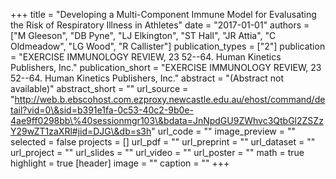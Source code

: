 +++
title = "Developing a Multi-Component Immune Model for Evalusating the Risk of Respiratory Illness in Athletes"
date = "2017-01-01"
authors = ["M Gleeson", "DB Pyne", "LJ Elkington", "ST Hall", "JR Attia", "C Oldmeadow", "LG Wood", "R Callister"]
publication_types = ["2"]
publication = "EXERCISE IMMUNOLOGY REVIEW, 23 52--64. Human Kinetics Publishers, Inc."
publication_short = "EXERCISE IMMUNOLOGY REVIEW, 23 52--64. Human Kinetics Publishers, Inc."
abstract = "(Abstract not available)"
abstract_short = ""
url_source = "http://web.b.ebscohost.com.ezproxy.newcastle.edu.au/ehost/command/detail?vid=0\&sid=b391e1fa-0c53-40c2-9b0e-4ae9ff0298bb\%40sessionmgr103\&bdata=JnNpdGU9ZWhvc3QtbGl2ZSZzY29wZT1zaXRl#jid=DJG\&db=s3h"
url_code = ""
image_preview = ""
selected = false
projects = []
url_pdf = ""
url_preprint = ""
url_dataset = ""
url_project = ""
url_slides = ""
url_video = ""
url_poster = ""
math = true
highlight = true
[header]
image = ""
caption = ""
+++
